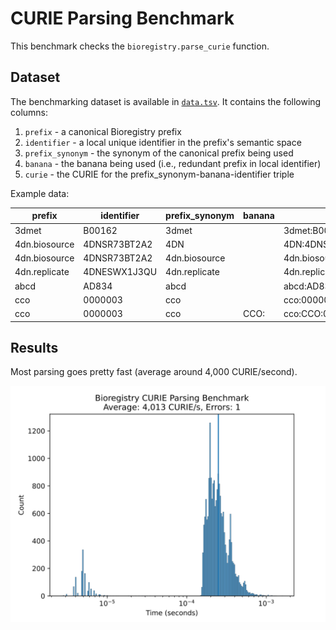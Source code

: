 # CURIE Parsing Benchmark

This benchmark checks the `bioregistry.parse_curie` function.

## Dataset

The benchmarking dataset is available in [`data.tsv`](data.tsv). It contains
the following columns:

1. `prefix` - a canonical Bioregistry prefix
2. `identifier` - a local unique identifier in the prefix's semantic space
3. `prefix_synonym` - the synonym of the canonical prefix being used
4. `banana` - the banana being used (i.e., redundant prefix in local identifier)
5. `curie` - the CURIE for the prefix_synonym-banana-identifier triple

Example data:

| prefix        | identifier   | prefix_synonym | banana | curie                      |
|---------------|--------------|----------------|--------|----------------------------|
| 3dmet         | B00162       | 3dmet          |        | 3dmet:B00162               |
| 4dn.biosource | 4DNSR73BT2A2 | 4DN            |        | 4DN:4DNSR73BT2A2           |
| 4dn.biosource | 4DNSR73BT2A2 | 4dn.biosource  |        | 4dn.biosource:4DNSR73BT2A2 |
| 4dn.replicate | 4DNESWX1J3QU | 4dn.replicate  |        | 4dn.replicate:4DNESWX1J3QU |
| abcd          | AD834        | abcd           |        | abcd:AD834                 |
| cco           | 0000003      | cco            |        | cco:0000003                |
| cco           | 0000003      | cco            | CCO:   | cco:CCO:0000003            |

## Results

Most parsing goes pretty fast (average around 4,000 CURIE/second).

![](results.svg)
